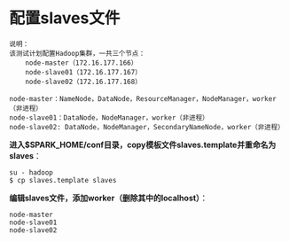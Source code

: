 配置slaves文件
=================================================================================
```
说明：
该测试计划配置Hadoop集群，一共三个节点：
    node-master（172.16.177.166）
    node-slave01（172.16.177.167）
    node-slave02（172.16.177.168）

node-master：NameNode，DataNode，ResourceManager，NodeManager，worker（非进程）
node-slave01：DataNode，NodeManager，worker（非进程）
node-slave02: DataNode，NodeManager，SecondaryNameNode，worker（非进程）
```

**进入$SPARK_HOME/conf目录，copy模板文件slaves.template并重命名为slaves**：
```shell
su - hadoop
$ cp slaves.template slaves
```
**编辑slaves文件，添加worker（删除其中的localhost）**：
```
node-master
node-slave01
node-slave02
```
